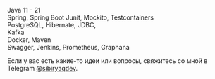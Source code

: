 Java 11 - 21  
Spring, Spring Boot
Junit, Mockito, Testcontainers  
PostgreSQL, Hibernate, JDBC,  
Kafka  
Docker, Maven  
Swagger, Jenkins, Prometheus, Graphana  

Если у вас есть какие-то идеи или вопросы, свяжитесь со мной в Telegram [@sibiryaqdev](https://t.me/sibiryaq).



